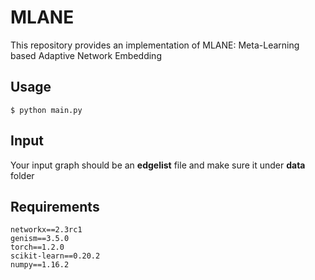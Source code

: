 # MLANE
This repository provides an implementation of MLANE: Meta-Learning based Adaptive Network Embedding

## Usage
`$ python main.py`

## Input
Your input graph should be an **edgelist** file and make sure it under **data** folder

## Requirements
```
networkx==2.3rc1
genism==3.5.0
torch==1.2.0
scikit-learn==0.20.2
numpy==1.16.2
```
